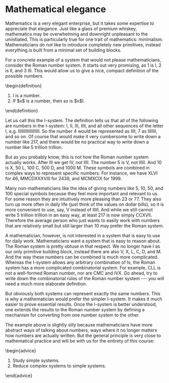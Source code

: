# Mathematical elegance

Mathematics is a very elegant enterprise, but it takes some expertise to appreciate that elegance.
Just like a glass of premium whiskey, mathematics may be overwhelming and downright unpleasant to the uninitiated.
This is particularly true for one trait of mathematics: minimalism.
Mathematicians do not like to introduce completely new primitives, instead everything is built from a minimal set of building blocks.

For a concrete example of a system that would not please mathematicians, consider the Roman number system.
It starts out very promising, as 1 is I, 2 is II, and 3 III.
This would allow us to give a nice, compact definition of the possible numbers.

\begin{definition}
<ol>
<li>I is a number.</li>
<li>If $x$ is a number, then so is $x$I.</li>
</ol>
\end{definition}

Let us call this the I-system.
The definition tells us that all of the following are numbers in the I-system: I, II, III, IIII, and all other sequences of the letter I, e.g. IIIIIIIIIIIIIIIIII.
So the number 4 would be represented as IIII, 7 as IIIIIII, and so on.
Of course that would make it very cumbersome to write down a number like 217, and there would be no practical way to write down a number like 5 trillion trillion. 

But as you probably know, this is not how the Roman number system actually works. 
After III we get IV, not IIII.
The number 5 is V, not IIIII.
And 10 is X, 50 L, 100 C, 500 D, and 1000 M.
These symbols are combined in complex ways to represent specific numbers.
For instance, we have XLVI for 46, MMCDXXXVIII for 2438, and MCMXCIX for 1999.

Many non-mathematicians like the idea of giving numbers like 5, 10, 50, and 100 special symbols because they feel more important and relevant to us.
For some reason they are intuitively more pleasing than 23 or 77.
They also turn up more often in daily life (just think of the values on dollar bills), so it is more convenient to use, say, V instead of IIIII.
And while we still cannot write 5 trillion trillion in an easy way, at least 217 is now simply CCXVII.
Therefore the average person who just wants to easily work with numbers that are relatively small but still larger than 10 may prefer the Roman system. 

A mathematician, however, is not interested in a system that is easy to use for daily work.
Mathematicians want a system that is easy to reason about.
The Roman system is pretty obtuse in that respect.
We no longer have I as our only primitive building block, instead there are also V, X, L, C, D, and M.
And the way these numbers can be combined is much more complicated.
Whereas the I-system allows any arbitrary combination of Is, the Roman system has a more complicated combinatorial system.
For example, CLL is not a well-formed Roman number, nor are CMC and IVX.
Go ahead, try to write down the combinatorial rules of the Roman number system --- you will need a much more elaborate definition.

But obviously both systems can represent exactly the same numbers.
This is why a mathematician would prefer the simpler I-system.
It makes it much easier to prove essential results. 
Once the I-system is better understood, one extends the results to the Roman number system by defining a mechanism for converting from one number system to the other.

The example above is slightly silly because mathematicians have more abstract ways of talking about numbers, ways where it no longer matters how numbers are actually written.
But the general principle is very close to mathematical practice and will be with us for the entirety of this course:

\begin{advice}
<ol>
<li>Study simple systems.</li>
<li>Reduce complex systems to simple systems.</li>
</ol>
\end{advice}
